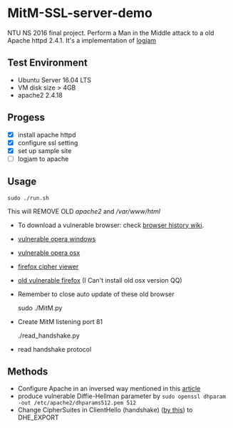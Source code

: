 # MitM-SSL-server-demo
NTU NS 2016 final project. Perform a Man in the Middle attack to a old Apache httpd 2.4.1. It's a implementation of [logjam]

## Test Environment
- Ubuntu Server 16.04 LTS
 - VM disk size > 4GB
- apache2 2.4.18

## Progess

- [X] install apache httpd
- [X] configure ssl setting
- [X] set up sample site
- [ ] logjam to apache

## Usage

    sudo ./run.sh

 This will REMOVE OLD *apache2* and */var/www/html*

 - To download a vulnerable browser: check [browser history wiki]. 
 - [vulnerable opera windows]
 - [vulnerable opera osx]
 - [firefox cipher viewer]
 - [old vulnerable firefox] \(I Can't install old osx version QQ\)
 - Remember to close auto update of these old browser

    sudo ./MitM.py
    
 - Create MitM listening port 81
 
    ./read_handshake.py

 - read handshake protocol 

## Methods

 - Configure Apache in an inversed way mentioned in this [article](http://serverfault.com/questions/693241/how-to-fix-logjam-vulnerability-in-apache-httpd)
 - produce vulnerable Diffie-Hellman parameter by `sudo openssl dhparam -out /etc/apache2/dhparams512.pem 512`
 - Change CipherSuites in ClientHello (handshake) ([by this](http://blog.fourthbit.com/2014/12/23/traffic-analysis-of-an-ssl-slash-tls-session)) to DHE\_EXPORT


[logjam]: https://weakdh.org/logjam.html "Logjam"
[browser history wiki]: https://en.wikipedia.org/wiki/Template:TLS/SSL_support_history_of_web_browsers "browser history"
[vulnerable opera windows]: http://www.opera.com/download/guide/?os=windows&ver=28.0.1750.40&local=y "Vulnerable Opera for windows"
[vulnerable opera osx]: http://www.opera.com/download/guide/?os=osx&ver=28.0.1750.40&local=y "Vulnerable Opera for osx"
[firefox cipher viewer]: https://addons.mozilla.org/en-US/firefox/addon/cipherfox/ "Firefox cipher detail viewer extension"
[old vulnerable firefox]: https://ftp.mozilla.org/pub/firefox/releases/34.0/ 

